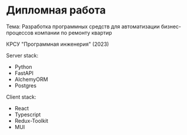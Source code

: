 # Дипломная работа                                                                  
Тема: Разработка программных средств для автоматизации бизнес-процессов компании по ремонту квартир

КРСУ "Программная инженерия" (2023) 

Server stack:

- Python
- FastAPI
- AlchemyORM
- Postgres

Client stack:

- React
- Typescript
- Redux-Toolkit
- MUI
